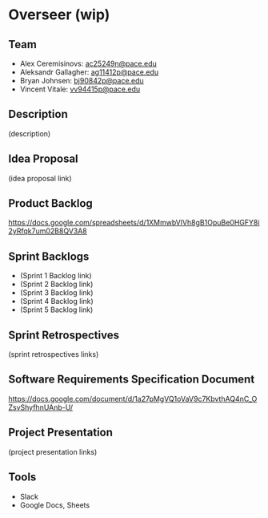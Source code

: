 # Overseer (wip)
## Team
* Alex Ceremisinovs: ac25249n@pace.edu
* Aleksandr Gallagher: ag11412p@pace.edu
* Bryan Johnsen: bj90842p@pace.edu
* Vincent Vitale: vv94415p@pace.edu

## Description
(description)

## Idea Proposal
(idea proposal link)

## Product Backlog
https://docs.google.com/spreadsheets/d/1XMmwbVlVh8gB1OpuBe0HGFY8i2yRfqk7um02B8QV3A8

## Sprint Backlogs
* (Sprint 1 Backlog link)
* (Sprint 2 Backlog link)
* (Sprint 3 Backlog link)
* (Sprint 4 Backlog link)
* (Sprint 5 Backlog link)

## Sprint Retrospectives
(sprint retrospectives links)

## Software Requirements Specification Document
https://docs.google.com/document/d/1a27pMgVQ1oVaV9c7KbvthAQ4nC_OZsvShyfhnUAnb-U/

## Project Presentation
(project presentation links)

## Tools
* Slack
* Google Docs, Sheets
